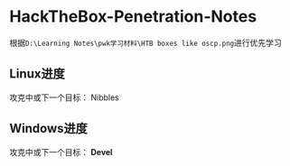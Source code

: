 # HackTheBox-Penetration-Notes

根据`D:\Learning Notes\pwk学习材料\HTB boxes like oscp.png`进行优先学习

## Linux进度

攻克中或下一个目标：	Nibbles

## Windows进度

攻克中或下一个目标：	**Devel**


